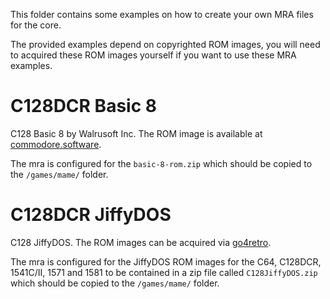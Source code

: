 This folder contains some examples on how to create your own MRA files for the core.

The provided examples depend on copyrighted ROM images, you will need to acquired these 
ROM images yourself if you want to use these MRA examples.

# C128DCR Basic 8

C128 Basic 8 by Walrusoft Inc. The ROM image is available at [commodore.software](https://commodore.software/downloads/download/775-c128-cartridges-and-roms/12365-basic-8-rom).

The mra is configured for the `basic-8-rom.zip` which should be copied to the `/games/mame/` folder.

# C128DCR JiffyDOS

C128 JiffyDOS. The ROM images can be acquired via [go4retro](https://www.go4retro.com/products/jiffydos/).

The mra is configured for the JiffyDOS ROM images for the C64, C128DCR, 1541C/II, 1571 and 1581 to be contained in a zip file called `C128JiffyDOS.zip` which should be copied to the `/games/mame/` folder.
